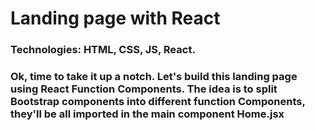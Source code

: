 # Landing page with React

### Technologies: HTML, CSS, JS, React.

### Ok, time to take it up a notch. Let's build this landing page using React Function Components. The idea is to split Bootstrap components into different function Components, they'll be all imported in the main component Home.jsx


